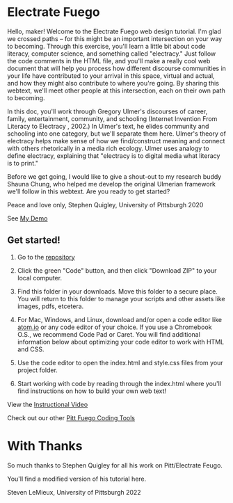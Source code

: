 # Electrate Fuego

Hello, maker! Welcome to the Electrate Fuego web design tutorial. I'm glad we crossed paths – for this might be an important intersection on your way to becoming. Through this exercise, you'll learn a little bit about code literacy, computer science, and something called "electracy." Just follow the code comments in the HTML file, and you'll make a really cool web document that will help you process how different discourse communities in your life have contributed to your arrival in this space, virtual and actual, and how they might also contribute to where you're going. By sharing this webtext, we'll meet other people at this intersection, each on their own path to becoming.

In this doc, you'll work through Gregory Ulmer's discourses of career, family, entertainment, community, and schooling (Internet Invention From Literacy to Electracy , 2002.) In Ulmer's text, he elides community and schooling into one category, but we'll separate them here. Ulmer's theory of electracy helps make sense of how we find/construct meaning and connect with others rhetorically in a media rich ecology. Ulmer uses analogy to define electracy, explaining that "electracy is to digital media what literacy is to print." 

Before we get going, I would like to give a shout-out to my research buddy Shauna Chung, who helped me develop the original Ulmerian framework we'll follow in this webtext. Are you ready to get started?

Peace and love only, Stephen Quigley, University of Pittsburgh 2020 

See [My Demo](https://sjquigley.github.io/Steve-Electrate-Fuego/) 
    
    
## Get started!

1. Go to the [repository](https://github.com/stevenjlemieux/Electrate-Fuego)

2. Click the green "Code" button, and then click "Download ZIP" to your local computer. 

3. Find this folder in your downloads. Move this folder to a secure place. You will return to this folder to manage your scripts and other assets like images, pdfs, etcetera. 

4. For Mac, Windows, and Linux, download and/or open a code editor like [atom.io](https://atom.io) or any code editor of your choice. If you use a Chromebook O.S., we recommend Code Pad or Caret. You will find additional information below about optimizing your code editor to work with HTML and CSS. 

5. Use the code editor to open the index.html and style.css files from your project folder.  

6. Start working with code by reading through the index.html where you'll find instructions on how to build your own web text! 

View the [Instructional Video](https://www.youtube.com/watch?v=drINeC4G40A) 

Check out our other [Pitt Fuego Coding Tools](https://pitt-fuego.github.io/Pitt-Fuego-Coding-Tools/)


# With Thanks

So much thanks to Stephen Quigley for all his work on Pitt/Electrate Feugo.

You'll find a modified version of his tutorial here. 

Steven LeMieux, University of Pittsburgh 2022 
